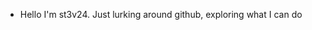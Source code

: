 - Hello I'm st3v24.
Just lurking around github, exploring what I can do


<!---
st3v24/st3v24 is a ✨ special ✨ repository because its `README.md` (this file) appears on your GitHub profile.
You can click the Preview link to take a look at your changes.
--->
